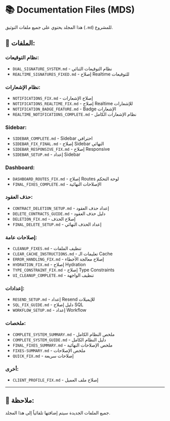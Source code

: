 # 📚 Documentation Files (MDS)

هذا المجلد يحتوي على جميع ملفات التوثيق (`.md`) للمشروع.

## 📁 الملفات:

### **نظام التوقيعات:**
- `DUAL_SIGNATURE_SYSTEM.md` - نظام التوقيعات الثنائي
- `REALTIME_SIGNATURES_FIXED.md` - إصلاح Realtime للتوقيعات

### **نظام الإشعارات:**
- `NOTIFICATIONS_FIX.md` - إصلاح الإشعارات
- `NOTIFICATIONS_REALTIME_FIX.md` - إصلاح Realtime للإشعارات
- `NOTIFICATION_BADGE_FEATURE.md` - Badge الإشعارات
- `REALTIME_NOTIFICATIONS_COMPLETE.md` - نظام الإشعارات الكامل

### **Sidebar:**
- `SIDEBAR_COMPLETE.md` - Sidebar احترافي
- `SIDEBAR_FIX_FINAL.md` - إصلاح Sidebar النهائي
- `SIDEBAR_RESPONSIVE_FIX.md` - إصلاح Responsive
- `SIDEBAR_SETUP.md` - إعداد Sidebar

### **Dashboard:**
- `DASHBOARD_ROUTES_FIX.md` - إصلاح Routes لوحة التحكم
- `FINAL_FIXES_COMPLETE.md` - الإصلاحات النهائية

### **حذف العقود:**
- `CONTRACT_DELETION_SETUP.md` - إعداد حذف العقود
- `DELETE_CONTRACTS_GUIDE.md` - دليل حذف العقود
- `DELETION_FIX.md` - إصلاح الحذف
- `FINAL_DELETE_SETUP.md` - إعداد الحذف النهائي

### **إصلاحات عامة:**
- `CLEANUP_FIXES.md` - تنظيف الملفات
- `CLEAR_CACHE_INSTRUCTIONS.md` - تعليمات الـ Cache
- `ERROR_HANDLING_FIX.md` - إصلاح معالجة الأخطاء
- `HYDRATION_FIX.md` - إصلاح Hydration
- `TYPE_CONSTRAINT_FIX.md` - إصلاح Type Constraints
- `UI_CLEANUP_COMPLETE.md` - تنظيف الواجهة

### **إعدادات:**
- `RESEND_SETUP.md` - إعداد Resend للإيميلات
- `SQL_FIX_GUIDE.md` - دليل إصلاح SQL
- `WORKFLOW_SETUP.md` - إعداد Workflow

### **ملخصات:**
- `COMPLETE_SYSTEM_SUMMARY.md` - ملخص النظام الكامل
- `COMPLETE_SYSTEM_GUIDE.md` - دليل النظام الكامل
- `FINAL_FIXES_SUMMARY.md` - ملخص الإصلاحات النهائية
- `FIXES-SUMMARY.md` - ملخص الإصلاحات
- `QUICK_FIX.md` - إصلاحات سريعة

### **أخرى:**
- `CLIENT_PROFILE_FIX.md` - إصلاح ملف العميل

---

## 📝 ملاحظة:

جميع الملفات الجديدة سيتم إضافتها تلقائياً إلى هذا المجلد.

